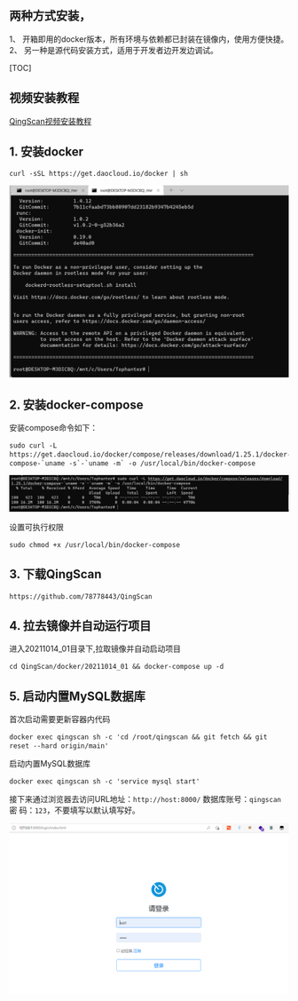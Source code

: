 
## 两种方式安装，
1、 开箱即用的docker版本，所有环境与依赖都已封装在镜像内，使用方便快捷。
2、 另一种是源代码安装方式，适用于开发者边开发边调试。

[TOC]

## 视频安装教程

[QingScan视频安装教程](https://www.bilibili.com/video/BV1wP4y1G74V)


## 1. 安装docker
```
curl -sSL https://get.daocloud.io/docker | sh
```

![](images/20211203153747.png)

## 2. 安装docker-compose

安装compose命令如下：
```
sudo curl -L https://get.daocloud.io/docker/compose/releases/download/1.25.1/docker-compose-`uname -s`-`uname -m` -o /usr/local/bin/docker-compose
```
![](images/20211203154742.png)

设置可执行权限
```
sudo chmod +x /usr/local/bin/docker-compose
```

## 3. 下载QingScan
```
https://github.com/78778443/QingScan  
```

## 4. 拉去镜像并自动运行项目
进入20211014_01目录下,拉取镜像并自动启动项目
```
cd QingScan/docker/20211014_01 && docker-compose up -d
```
## 5. 启动内置MySQL数据库
首次启动需要更新容器内代码
```
docker exec qingscan sh -c 'cd /root/qingscan && git fetch && git reset --hard origin/main'
```

启动内置MySQL数据库
```
docker exec qingscan sh -c 'service mysql start'
```
接下来通过浏览器去访问URL地址：`http://host:8000/` 
数据库账号：`qingscan` 密    码：`123`，不要填写以默认填写好。

![](images/20211206164654.png)

